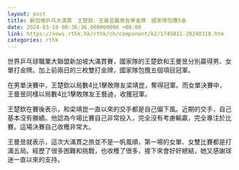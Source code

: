```yaml
---
layout: post
title: 新加坡乒乓大滿貫　王楚欽、王曼昱贏男女單金牌　國家隊包攬5金
date: 2024-03-18 00:36:36.000000000 +08:00
link: https://news.rthk.hk/rthk/ch/component/k2/1745011-20240318.htm
categories: rthk
---
```


世界乒乓球職業大聯盟新加坡大滿貫賽，國家隊的王楚欽和王曼昱分別贏得男、女單打金牌。加上前兩日的三枚雙打金牌，國家隊包攬五個項目冠軍。

在男單決賽中，王楚欽以局數4比1擊敗隊友梁靖崑，奪得冠軍。而女單決賽中，王曼昱同樣以局數4比1擊敗隊友王藝迪，收獲冠軍。

王楚欽在賽後表示，和梁靖崑一直以來的交手都是自己偏下風。近期的交手，自己基本沒有勝績。他認為今場比賽自己非常投入，完全沒有考慮輸贏，完全專注於比賽。這場決賽自己收穫非常大。

王曼昱就表示，這次大滿貫之旅並不是一帆風順，第一場的女單、女雙比賽都是打滿五局。經歷了很多困難和挑戰，也收穫了很多，接下來會好好總結，她又感謝球迷一直以來的支持。
